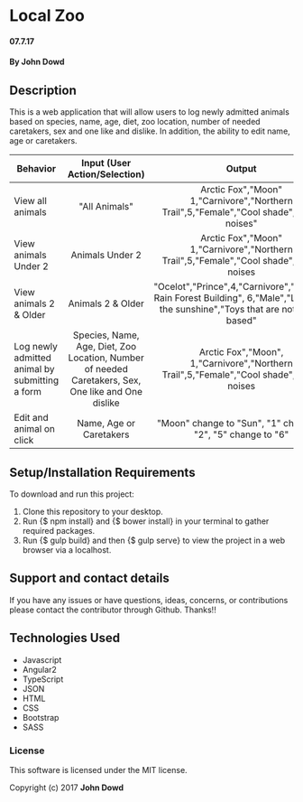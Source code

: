 # Local Zoo

#### 07.7.17

#### **By John Dowd**

## Description

This is a web application that will allow users to log newly admitted animals based on species, name, age, diet, zoo location, number of needed caretakers, sex and one like and dislike. In addition, the ability to edit name, age or caretakers.

|Behavior| Input (User Action/Selection) |Output|
|---|:---:|:---:|
|View all animals |"All Animals"| Arctic Fox","Moon" 1,"Carnivore","Northern Trail",5,"Female","Cool shade","Loud noises"|
|View animals Under 2 | Animals Under 2| Arctic Fox","Moon" 1,"Carnivore","Northern Trail",5,"Female","Cool shade","Loud noises |
|View animals 2 & Older | Animals 2 & Older |"Ocelot","Prince",4,"Carnivore","Tropical Rain Forest Building", 6,"Male","Laying in the sunshine","Toys that are not rope-based"|
| Log newly admitted animal by submitting a form | Species, Name, Age, Diet, Zoo Location, Number of needed Caretakers, Sex, One like and One dislike | Arctic Fox","Moon", 1,"Carnivore","Northern Trail",5,"Female","Cool shade","Loud noises |
| Edit and animal on click | Name, Age or Caretakers | "Moon" change to "Sun", "1" change to "2", "5" change to "6" |

## Setup/Installation Requirements

To download and run this project:
1. Clone this repository to your desktop.
2. Run {$ npm install} and {$ bower install} in your terminal to gather required packages.
3. Run {$ gulp build} and then {$ gulp serve} to view the project in a web browser via a localhost.

## Support and contact details

If you have any issues or have questions, ideas, concerns, or contributions please contact the contributor through Github.  Thanks!!

## Technologies Used

* Javascript
* Angular2
* TypeScript
* JSON
* HTML
* CSS
* Bootstrap
* SASS

### License
This software is licensed under the MIT license.

Copyright (c) 2017 **John Dowd**
